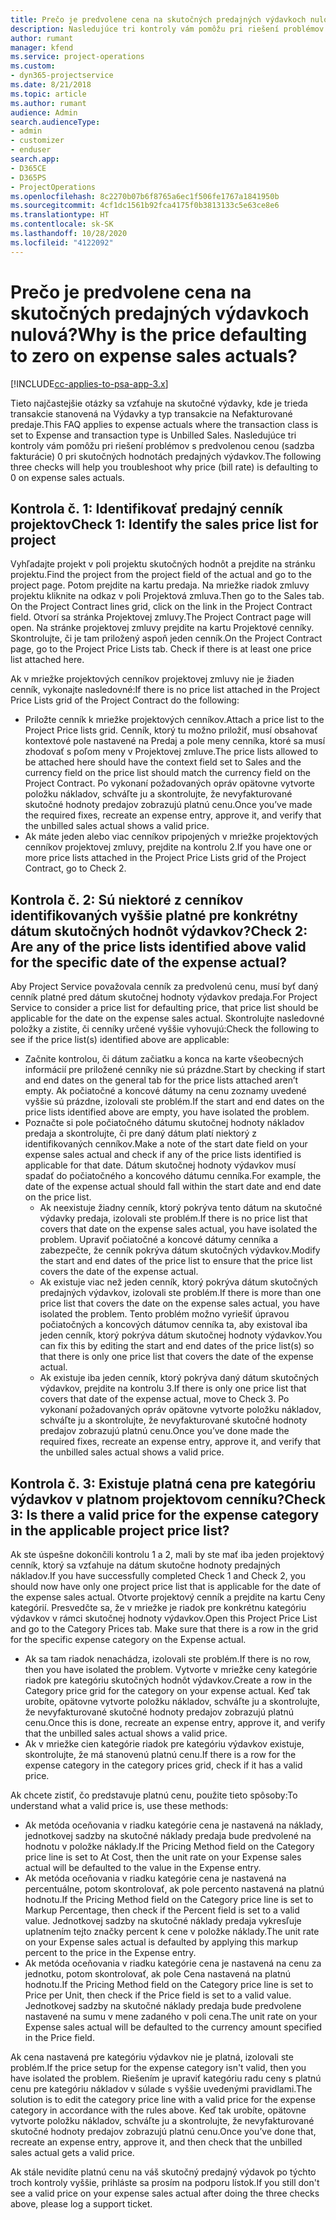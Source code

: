 ```yaml
---
title: Prečo je predvolene cena na skutočných predajných výdavkoch nulová?
description: Nasledujúce tri kontroly vám pomôžu pri riešení problémov s predvolenou cenou 0 pri skutočných hodnotách predajných výdavkov.
author: rumant
manager: kfend
ms.service: project-operations
ms.custom:
- dyn365-projectservice
ms.date: 8/21/2018
ms.topic: article
ms.author: rumant
audience: Admin
search.audienceType:
- admin
- customizer
- enduser
search.app:
- D365CE
- D365PS
- ProjectOperations
ms.openlocfilehash: 8c2270b07b6f8765a6ec1f506fe1767a1841950b
ms.sourcegitcommit: 4cf1dc1561b92fca4175f0b3813133c5e63ce8e6
ms.translationtype: HT
ms.contentlocale: sk-SK
ms.lasthandoff: 10/28/2020
ms.locfileid: "4122092"
---
```

# <a name="why-is-the-price-defaulting-to-zero-on-expense-sales-actuals"></a><span data-ttu-id="a6a31-103">Prečo je predvolene cena na skutočných predajných výdavkoch nulová?</span><span class="sxs-lookup"><span data-stu-id="a6a31-103">Why is the price defaulting to zero on expense sales actuals?</span></span>

[!INCLUDE[cc-applies-to-psa-app-3.x](../includes/cc-applies-to-psa-app-3x.md)]

<span data-ttu-id="a6a31-104">Tieto najčastejšie otázky sa vzťahuje na skutočné výdavky, kde je trieda transakcie stanovená na Výdavky a typ transakcie na Nefakturované predaje.</span><span class="sxs-lookup"><span data-stu-id="a6a31-104">This FAQ applies to expense actuals where the transaction class is set to Expense and transaction type is Unbilled Sales.</span></span> <span data-ttu-id="a6a31-105">Nasledujúce tri kontroly vám pomôžu pri riešení problémov s predvolenou cenou (sadzba fakturácie) 0 pri skutočných hodnotách predajných výdavkov.</span><span class="sxs-lookup"><span data-stu-id="a6a31-105">The following three checks will help you troubleshoot why price (bill rate) is defaulting to 0 on expense sales actuals.</span></span>

## <a name="check-1-identify-the-sales-price-list-for-project"></a><span data-ttu-id="a6a31-106">Kontrola č. 1: Identifikovať predajný cenník projektov</span><span class="sxs-lookup"><span data-stu-id="a6a31-106">Check 1: Identify the sales price list for project</span></span>

<span data-ttu-id="a6a31-107">Vyhľadajte projekt v poli projektu skutočných hodnôt a prejdite na stránku projektu.</span><span class="sxs-lookup"><span data-stu-id="a6a31-107">Find the project from the project field of the actual and go to the project page.</span></span> <span data-ttu-id="a6a31-108">Potom prejdite na kartu predaja. Na mriežke riadok zmluvy projektu kliknite na odkaz v poli Projektová zmluva.</span><span class="sxs-lookup"><span data-stu-id="a6a31-108">Then go to the Sales tab. On the Project Contract lines grid, click on the link in the Project Contract field.</span></span> <span data-ttu-id="a6a31-109">Otvorí sa stránka Projektovej zmluvy.</span><span class="sxs-lookup"><span data-stu-id="a6a31-109">The Project Contract page will open.</span></span> <span data-ttu-id="a6a31-110">Na stránke projektovej zmluvy prejdite na kartu Projektové cenníky. Skontrolujte, či je tam priložený aspoň jeden cenník.</span><span class="sxs-lookup"><span data-stu-id="a6a31-110">On the Project Contract page, go to the Project Price Lists tab. Check if there is at least one price list attached here.</span></span>

<span data-ttu-id="a6a31-111">Ak v mriežke projektových cenníkov projektovej zmluvy nie je žiaden cenník, vykonajte nasledovné:</span><span class="sxs-lookup"><span data-stu-id="a6a31-111">If there is no price list attached in the Project Price Lists grid of the Project Contract do the following:</span></span>

- <span data-ttu-id="a6a31-112">Priložte cenník k mriežke projektových cenníkov.</span><span class="sxs-lookup"><span data-stu-id="a6a31-112">Attach a price list to the Project Price lists grid.</span></span> <span data-ttu-id="a6a31-113">Cenník, ktorý tu možno priložiť, musí obsahovať kontextové pole nastavené na Predaj a pole meny cenníka, ktoré sa musí zhodovať s poľom meny v Projektovej zmluve.</span><span class="sxs-lookup"><span data-stu-id="a6a31-113">The price lists allowed to be attached here should have the context field set to Sales and the currency field on the price list should match the currency field on the Project Contract.</span></span> <span data-ttu-id="a6a31-114">Po vykonaní požadovaných opráv opätovne vytvorte položku nákladov, schváľte ju a skontrolujte, že nevyfakturované skutočné hodnoty predajov zobrazujú platnú cenu.</span><span class="sxs-lookup"><span data-stu-id="a6a31-114">Once you’ve made the required fixes, recreate an expense entry, approve it, and verify that the unbilled sales actual shows a valid price.</span></span>
- <span data-ttu-id="a6a31-115">Ak máte jeden alebo viac cenníkov pripojených v mriežke projektových cenníkov projektovej zmluvy, prejdite na kontrolu 2.</span><span class="sxs-lookup"><span data-stu-id="a6a31-115">If you have one or more price lists attached in the Project Price Lists grid of the Project Contract, go to Check 2.</span></span>

## <a name="check-2-are-any-of-the-price-lists-identified-above-valid-for-the-specific-date-of-the-expense-actual"></a><span data-ttu-id="a6a31-116">Kontrola č. 2: Sú niektoré z cenníkov identifikovaných vyššie platné pre konkrétny dátum skutočných hodnôt výdavkov?</span><span class="sxs-lookup"><span data-stu-id="a6a31-116">Check 2: Are any of the price lists identified above valid for the specific date of the expense actual?</span></span>

<span data-ttu-id="a6a31-117">Aby Project Service považovala cenník za predvolenú cenu, musí byť daný cenník platné pred dátum skutočnej hodnoty výdavkov predaja.</span><span class="sxs-lookup"><span data-stu-id="a6a31-117">For Project Service to consider a price list for defaulting price, that price list should be applicable for the date on the expense sales actual.</span></span> <span data-ttu-id="a6a31-118">Skontrolujte nasledovné položky a zistite, či cenníky určené vyššie vyhovujú:</span><span class="sxs-lookup"><span data-stu-id="a6a31-118">Check the following to see if the price list(s) identified above are applicable:</span></span>

- <span data-ttu-id="a6a31-119">Začnite kontrolou, či dátum začiatku a konca na karte všeobecných informácií pre priložené cenníky nie sú prázdne.</span><span class="sxs-lookup"><span data-stu-id="a6a31-119">Start by checking if start and end dates on the general tab for the price lists attached aren’t empty.</span></span> <span data-ttu-id="a6a31-120">Ak počiatočné a koncové dátumy na cenu zoznamy uvedené vyššie sú prázdne, izolovali ste problém.</span><span class="sxs-lookup"><span data-stu-id="a6a31-120">If the start and end dates on the price lists identified above are empty, you have isolated the problem.</span></span> 
- <span data-ttu-id="a6a31-121">Poznačte si pole počiatočného dátumu skutočnej hodnoty nákladov predaja a skontrolujte, či pre daný dátum platí niektorý z identifikovaných cenníkov.</span><span class="sxs-lookup"><span data-stu-id="a6a31-121">Make a note of the start date field on your expense sales actual and check if any of the price lists identified is applicable for that date.</span></span> <span data-ttu-id="a6a31-122">Dátum skutočnej hodnoty výdavkov musí spadať do počiatočného a koncového dátumu cenníka.</span><span class="sxs-lookup"><span data-stu-id="a6a31-122">For example, the date of the expense actual should fall within the start date and end date on the price list.</span></span> 
    - <span data-ttu-id="a6a31-123">Ak neexistuje žiadny cenník, ktorý pokrýva tento dátum na skutočné výdavky predaja, izolovali ste problém.</span><span class="sxs-lookup"><span data-stu-id="a6a31-123">If there is no price list that covers that date on the expense sales actual, you have isolated the problem.</span></span> <span data-ttu-id="a6a31-124">Upraviť počiatočné a koncové dátumy cenníka a zabezpečte, že cenník pokrýva dátum skutočných výdavkov.</span><span class="sxs-lookup"><span data-stu-id="a6a31-124">Modify the start and end dates of the price list to ensure that the price list covers the date of the expense actual.</span></span> 
    - <span data-ttu-id="a6a31-125">Ak existuje viac než jeden cenník, ktorý pokrýva dátum skutočných predajných výdavkov, izolovali ste problém.</span><span class="sxs-lookup"><span data-stu-id="a6a31-125">If there is more than one price list that covers the date on the expense sales actual, you have isolated the problem.</span></span> <span data-ttu-id="a6a31-126">Tento problém možno vyriešiť úpravou počiatočných a koncových dátumov cenníka ta, aby existoval iba jeden cenník, ktorý pokrýva dátum skutočnej hodnoty výdavkov.</span><span class="sxs-lookup"><span data-stu-id="a6a31-126">You can fix this by editing the start and end dates of the price list(s) so that there is only one price list that covers the date of the expense actual.</span></span> 
    - <span data-ttu-id="a6a31-127">Ak existuje iba jeden cenník, ktorý pokrýva daný dátum skutočných výdavkov, prejdite na kontrolu 3.</span><span class="sxs-lookup"><span data-stu-id="a6a31-127">If there is only one price list that covers that date of the expense actual, move to Check 3.</span></span>
<span data-ttu-id="a6a31-128">Po vykonaní požadovaných opráv opätovne vytvorte položku nákladov, schváľte ju a skontrolujte, že nevyfakturované skutočné hodnoty predajov zobrazujú platnú cenu.</span><span class="sxs-lookup"><span data-stu-id="a6a31-128">Once you’ve done made the required fixes, recreate an expense entry, approve it, and verify that the unbilled sales actual shows a valid price.</span></span>

## <a name="check-3-is-there-a-valid-price-for-the-expense-category-in-the-applicable-project-price-list"></a><span data-ttu-id="a6a31-129">Kontrola č. 3: Existuje platná cena pre kategóriu výdavkov v platnom projektovom cenníku?</span><span class="sxs-lookup"><span data-stu-id="a6a31-129">Check 3: Is there a valid price for the expense category in the applicable project price list?</span></span> 

<span data-ttu-id="a6a31-130">Ak ste úspešne dokončili kontrolu 1 a 2, mali by ste mať iba jeden projektový cenník, ktorý sa vzťahuje na dátum skutočne hodnoty predajných nákladov.</span><span class="sxs-lookup"><span data-stu-id="a6a31-130">If you have successfully completed Check 1 and Check 2, you should now have only one project price list that is applicable for the date of the expense sales actual.</span></span> <span data-ttu-id="a6a31-131">Otvorte projektový cenník a prejdite na kartu Ceny kategórií. Presvedčte sa, že v mriežke je riadok pre konkrétnu kategóriu výdavkov v rámci skutočnej hodnoty výdavkov.</span><span class="sxs-lookup"><span data-stu-id="a6a31-131">Open this Project Price List and go to the Category Prices tab. Make sure that there is a row in the grid for the specific expense category on the Expense actual.</span></span>
 
- <span data-ttu-id="a6a31-132">Ak sa tam riadok nenachádza, izolovali ste problém.</span><span class="sxs-lookup"><span data-stu-id="a6a31-132">If there is no row, then you have isolated the problem.</span></span> <span data-ttu-id="a6a31-133">Vytvorte v mriežke ceny kategórie riadok pre kategóriu skutočných hodnôt výdavkov.</span><span class="sxs-lookup"><span data-stu-id="a6a31-133">Create a row in the Category price grid for the category on your expense actual.</span></span> <span data-ttu-id="a6a31-134">Keď tak urobíte, opätovne vytvorte položku nákladov, schváľte ju a skontrolujte, že nevyfakturované skutočné hodnoty predajov zobrazujú platnú cenu.</span><span class="sxs-lookup"><span data-stu-id="a6a31-134">Once this is done, recreate an expense entry, approve it, and verify that the unbilled sales actual shows a valid price.</span></span> 
- <span data-ttu-id="a6a31-135">Ak v mriežke cien kategórie riadok pre kategóriu výdavkov existuje, skontrolujte, že má stanovenú platnú cenu.</span><span class="sxs-lookup"><span data-stu-id="a6a31-135">If there is a row for the expense category in the category prices grid, check if it has a valid price.</span></span>

<span data-ttu-id="a6a31-136">Ak chcete zistiť, čo predstavuje platnú cenu, použite tieto spôsoby:</span><span class="sxs-lookup"><span data-stu-id="a6a31-136">To understand what a valid price is, use these methods:</span></span>

- <span data-ttu-id="a6a31-137">Ak metóda oceňovania v riadku kategórie cena je nastavená na náklady, jednotkovej sadzby na skutočné náklady predaja bude predvolené na hodnotu v položke náklady.</span><span class="sxs-lookup"><span data-stu-id="a6a31-137">If the Pricing Method field on the Category price line is set to At Cost, then the unit rate on your Expense sales actual will be defaulted to the value in the Expense entry.</span></span>
- <span data-ttu-id="a6a31-138">Ak metóda oceňovania v riadku kategórie cena je nastavená na percentuálne, potom skontrolovať, ak pole percento nastavená na platnú hodnotu.</span><span class="sxs-lookup"><span data-stu-id="a6a31-138">If the Pricing Method field on the Category price line is set to Markup Percentage, then check if the Percent field is set to a valid value.</span></span> <span data-ttu-id="a6a31-139">Jednotkovej sadzby na skutočné náklady predaja vykresľuje uplatnením tejto značky percent k cene v položke náklady.</span><span class="sxs-lookup"><span data-stu-id="a6a31-139">The unit rate on your Expense sales actual is defaulted by applying this markup percent to the price in the Expense entry.</span></span>
- <span data-ttu-id="a6a31-140">Ak metóda oceňovania v riadku kategórie cena je nastavená na cenu za jednotku, potom skontrolovať, ak pole Cena nastavená na platnú hodnotu.</span><span class="sxs-lookup"><span data-stu-id="a6a31-140">If the Pricing Method field on the Category price line is set to Price per Unit, then check if the Price field is set to a valid value.</span></span> <span data-ttu-id="a6a31-141">Jednotkovej sadzby na skutočné náklady predaja bude predvolene nastavené na sumu v mene zadaného v poli cena.</span><span class="sxs-lookup"><span data-stu-id="a6a31-141">The unit rate on your Expense sales actual will be defaulted to the currency amount specified in the Price field.</span></span>

<span data-ttu-id="a6a31-142">Ak cena nastavená pre kategóriu výdavkov nie je platná, izolovali ste problém.</span><span class="sxs-lookup"><span data-stu-id="a6a31-142">If the price setup for the expense category isn't valid, then you have isolated the problem.</span></span> <span data-ttu-id="a6a31-143">Riešením je upraviť kategóriu radu ceny s platnú cenu pre kategóriu nákladov v súlade s vyššie uvedenými pravidlami.</span><span class="sxs-lookup"><span data-stu-id="a6a31-143">The solution is to edit the category price line with a valid price for the expense category in accordance with the rules above.</span></span> <span data-ttu-id="a6a31-144">Keď tak urobíte, opätovne vytvorte položku nákladov, schváľte ju a skontrolujte, že nevyfakturované skutočné hodnoty predajov zobrazujú platnú cenu.</span><span class="sxs-lookup"><span data-stu-id="a6a31-144">Once you’ve done that, recreate an expense entry, approve it, and then check that the unbilled sales actual gets a valid price.</span></span>

<span data-ttu-id="a6a31-145">Ak stále nevidíte platnú cenu na váš skutočný predajný výdavok po týchto troch kontroly vyššie, prihláste sa prosím na podporu lístok.</span><span class="sxs-lookup"><span data-stu-id="a6a31-145">If you still don't see a valid price on your expense sales actual after doing the three checks above, please log a support ticket.</span></span>


